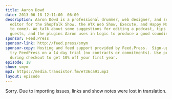 ```yaml
---
title: Aaron Dowd
date: 2013-06-18 12:11:00 -06:00
description: Aaron Dowd is a professional drummer, web designer, and self-taught audio
  editor for the ShopTalk Show, the ATX Web Show, Execute, and Happy Monday (and more
  to come). We talk about some suggestions for editing a podcast, tips for EQ’ing
  guests, and the plugins Aaron uses in Logic to produce a good sounding podcast.
sponsor: Feed.Press
sponsor-link: http://feed.press/smym
sponsor-copy: Hosting and feed support provided by Feed.Press.  Sign-up today and
  try FeedPress on a 14 day trial (no contracts or commitments). Use promo code "smym"
  during checkout to get 10% off your first year.
episode: 18
show: smym
mp3: https://media.transistor.fm/e736ca91.mp3
layout: episode
---
```


Sorry. Due to importing issues, links and show notes were lost in translation.
